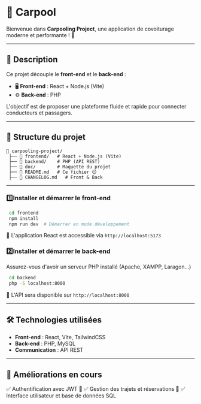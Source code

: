 # 🚗 Carpool

Bienvenue dans **Carpooling Project**, une application de covoiturage moderne et performante ! 🚀

---

## 🎯 Description

Ce projet découple le **front-end** et le **back-end** :

- 🖥️ **Front-end** : React + Node.js (Vite)
- ⚙️ **Back-end** : PHP

L'objectif est de proposer une plateforme fluide et rapide pour connecter conducteurs et passagers.

---

## 📂 Structure du projet

```
📁 carpooling-project/
 ├── 📂 frontend/   # React + Node.js (Vite)
 ├── 📂 backend/    # PHP (API REST)
 ├── 📂 doc/        # Maquette du projet
 ├── 📜 README.md   # Ce fichier 😉
 ├── 📜 CHANGELOG.md   # Front & Back

```

---

### 1️⃣Installer et démarrer le **front-end**

```sh
 cd frontend
 npm install
 npm run dev  # Démarrer en mode développement
```

🔹 L'application React est accessible via `http://localhost:5173`

### 2️⃣Installer et démarrer le **back-end**

Assurez-vous d'avoir un serveur PHP installé (Apache, XAMPP, Laragon...)

```sh
 cd backend
 php -S localhost:8000
```

🔹 L'API sera disponible sur `http://localhost:8000`

---

## 🛠️ Technologies utilisées

- **Front-end** : React, Vite, TailwindCSS
- **Back-end** : PHP, MySQL
- **Communication** : API REST

---

## 📌 Améliorations en cours

✅ Authentification avec JWT 🔑
✅ Gestion des trajets et réservations 📅
✅ Interface utilisateur et base de données SQL
